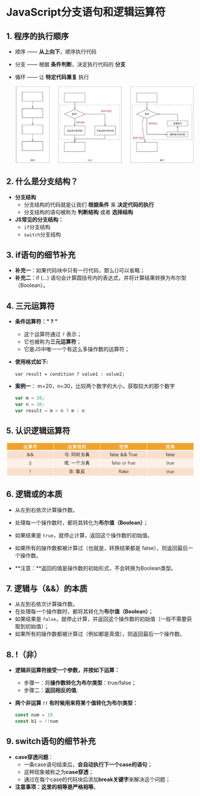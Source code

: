 # JavaScript分支语句和逻辑运算符

## 1. 程序的执行顺序

- 顺序 —— **从上向下**，顺序执行代码

- 分支 —— 根据 **条件判断**，决定执行代码的 **分支**

- 循环 —— 让 **特定代码重复** 执行

  ![](https://raw.githubusercontent.com/chen-zhuo-lin/pictures/main/2022-11/20221111230801.png)



## 2. 什么是分支结构？

- **分支结构**
  - 分支结构的代码就是让我们 **根据条件** 来 **决定代码的执行**
  - 分支结构的语句被称为 **判断结构** 或者 **选择结构**
- **JS常见的分支结构：**
  - `if`分支结构
  - `switch`分支结构



## 3. if语句的细节补充

- **补充一**：如果代码块中只有一行代码，那么{}可以省略；
- **补充二**：if (…) 语句会计算圆括号内的表达式，并将计算结果转换为布尔型（Boolean）。



## 4. 三元运算符

- **条件运算符：" ? "**

  - 这个运算符通过 `?` 表示；
  - 它也被称为**三元运算符**；
  - 它是JS中唯一一个有这么多操作数的运算符；

- **使用格式如下:**

  `var result = condition ? value1 : value2;`

- **案例一**： m=20，n=30，比较两个数字的大小，获取较大的那个数字

  ```javascript
  var m = 20;
  var n = 30;
  var result = m > n ? m : n
  ```



## 5. 认识逻辑运算符

![](https://raw.githubusercontent.com/chen-zhuo-lin/pictures/main/2022-11/20221111231738.png)



## 6. 逻辑或的本质

- 从左到右依次计算操作数。
- 处理每一个操作数时，都将其转化为**布尔值（Boolean）**；
- 如果结果是 `true`，就停止计算，返回这个操作数的初始值。
- 如果所有的操作数都被计算过（也就是，转换结果都是 false），则返回最后一个操作数。

- **注意：**返回的值是操作数的初始形式，不会转换为Boolean类型。



## 7. 逻辑与（&&）的本质

- 从左到右依次计算操作数。
- 在处理每一个操作数时，都将其转化为**布尔值（Boolean）**；
- 如果结果是 `false`，就停止计算，并返回这个操作数的初始值（一般不需要获取到初始值）；
- 如果所有的操作数都被计算过（例如都是真值），则返回最后一个操作数。



## 8. !（非）

- **逻辑非运算符接受一个参数，并按如下运算：**

  - 步骤一：将**操作数转化为布尔类型**：true/false；
  - 步骤二：**返回相反的值**;

- **两个非运算 `!!` 有时候用来将某个值转化为布尔类型：**

  ```javascript
  const num = 10
  const b1 = !!num
  ```



## 9. switch语句的细节补充

- **case穿透问题**：
  - 一条case语句结束后，**会自动执行下一个case的语句**；
  - 这种现象被称之为**case穿透**；
  - 通过在每个case的代码块后添加**break关键字**来解决这个问题；
- **注意事项：这里的相等是严格相等**。



